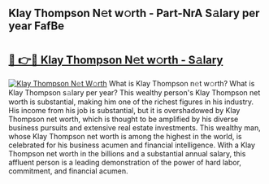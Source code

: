 ## Klay Thompson N𝚎t w𝚘rth - Part-NrA S𝚊lary per year FafBe

# <h2><a href="http://gc0a0w.nevu.top/?p=Klay+Thompson">🔗 👉🔴 Klay Thompson N𝚎t w𝚘rth - S𝚊lary</a></h2>

[![Klay Thompson N𝚎t W𝚘rth](https://i.imgur.com/Oavwk0R.jpeg)](http://gc0a0w.nevu.top/?p=Klay+Thompson)
What is Klay Thompson n𝚎t w𝚘rth? What is Klay Thompson s𝚊lary per year?
This wealthy person's Klay Thompson net worth is substantial, making him one of the richest figures in his industry. His income from his job is substantial, but it is overshadowed by Klay Thompson net worth, which is thought to be amplified by his diverse business pursuits and extensive real estate investments. This wealthy man, whose Klay Thompson net worth is among the highest in the world, is celebrated for his business acumen and financial intelligence. With a Klay Thompson net worth in the billions and a substantial annual salary, this affluent person is a leading demonstration of the power of hard labor, commitment, and financial acumen.

